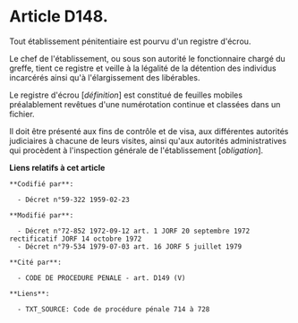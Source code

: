 # Article D148.

Tout établissement pénitentiaire est pourvu d'un registre d'écrou.

Le chef de l'établissement, ou sous son autorité le fonctionnaire chargé du greffe, tient ce registre et veille à la légalité
de la détention des individus incarcérés ainsi qu'à l'élargissement des libérables.

Le registre d'écrou [*définition*] est constitué de feuilles mobiles préalablement revêtues d'une numérotation continue et
classées dans un fichier.

Il doit être présenté aux fins de contrôle et de visa, aux différentes autorités judiciaires à chacune de leurs visites,
ainsi qu'aux autorités administratives qui procèdent à l'inspection générale de l'établissement [*obligation*].

**Liens relatifs à cet article**

	**Codifié par**:

	  - Décret n°59-322 1959-02-23

	**Modifié par**:

	  - Décret n°72-852 1972-09-12 art. 1 JORF 20 septembre 1972 rectificatif JORF 14 octobre 1972
	  - Décret n°79-534 1979-07-03 art. 16 JORF 5 juillet 1979

	**Cité par**:

	  - CODE DE PROCEDURE PENALE - art. D149 (V)

	**Liens**:

	  - TXT_SOURCE: Code de procédure pénale 714 à 728
